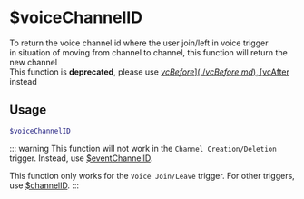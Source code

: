 # $voiceChannelID

To return the voice channel id where the user join/left in voice trigger\
in situation of moving from channel to channel, this function will return the new channel\
This function is **deprecated**, please use [$vcBefore](./vcBefore.md), [$vcAfter](./vcAfter.md) instead

## Usage

```bash
$voiceChannelID
```
::: warning
This function will not work in the `Channel Creation/Deletion` trigger.
Instead, use [$eventChannelID](../Channel/eventChannelID.md).

This function only works for the `Voice Join/Leave` trigger. For other triggers, use [$channelID](../Channel/channelID.md).
:::

